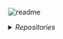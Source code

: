 ![readme](https://github.com/jepeake/jepeake/assets/59978422/0a1ae556-bd41-4ba5-ae5a-07e9948a1f27)

<details>
<summary><i>Repositories</i></summary>

<br>

| <i>Repository</i> | <i>Description</i> |
|--------------------|--------------------|
| <i>[Neural Network for Regression](https://github.com/jepeake/NN-For-Regression)</i> | <i> A NN Mini-Library & NN Regressor Model to Estimate Housing Prices. </i>|
| <i>[Decision Tree Classifier](https://github.com/jepeake/Decision-Tree-Classifier)</i> | <i> Implementation of a Decision Tree Classifier to Determine Location based on Signal Strength.</i>|
| <i>[C-to-RISCV Compiler](https://github.com/jepeake/C-to-RISCV-Compiler)</i> | <i>C to RISC-V Compiler Implemented with C++, Lex, & Bison</i> |
| <i>[RISC-V CPU](https://github.com/jepeake/RISCV-CPU)</i> | <i> RISC-V CPU Implemented in SystemVerilog & Verified with C++/Verilator </i>|
| <i>[Pathfinder](https://github.com/jepeake/pathfinding-robot)</i> | <i> Autonomous Pathfinder Robot to Navigate, Map & Find Shortest Path through a Maze. </i>|
| <i>[Imperial EIE Notes](https://github.com/jepeake/Imperial-EIE-Notes)</i> | <i> Notes from Imperial College EIE 3rd Year Course. </i>|
| <i>[Portfolio Webpage](https://github.com/jepeake/jepeake.github.io)</i> | <i> Personal Portfolio Webpage. </i>|
| <i>[Architectural Exploration](https://github.com/jepeake/arch-exploration)</i> | <i> Microarchitectural Exploration with Splay Trees & SimpleScalar. </i>|
| <i>[Manticore Review](https://github.com/jepeake/Manticore-Review)</i> | <i> Review of Manticore: Hardware-Accelerated RTL Simulation with Static Bulk-Synchronous Parallelism </i>|

</details>
